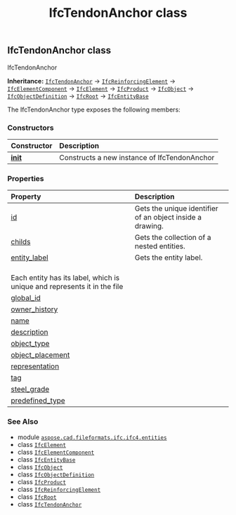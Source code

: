 ﻿---
title: IfcTendonAnchor class
second_title: Aspose.CAD for Python via .NET API References
description: 
type: docs
weight: 7060
url: /python-net/aspose.cad.fileformats.ifc.ifc4.entities/ifctendonanchor/
is_root: false
---

## IfcTendonAnchor class

IfcTendonAnchor



**Inheritance:** [`IfcTendonAnchor`](/cad/python-net/aspose.cad.fileformats.ifc.ifc4.entities/ifctendonanchor) → 
[`IfcReinforcingElement`](/cad/python-net/aspose.cad.fileformats.ifc.ifc4.entities/ifcreinforcingelement) → 
[`IfcElementComponent`](/cad/python-net/aspose.cad.fileformats.ifc.ifc4.entities/ifcelementcomponent) → 
[`IfcElement`](/cad/python-net/aspose.cad.fileformats.ifc.ifc4.entities/ifcelement) → 
[`IfcProduct`](/cad/python-net/aspose.cad.fileformats.ifc.ifc4.entities/ifcproduct) → 
[`IfcObject`](/cad/python-net/aspose.cad.fileformats.ifc.ifc4.entities/ifcobject) → 
[`IfcObjectDefinition`](/cad/python-net/aspose.cad.fileformats.ifc.ifc4.entities/ifcobjectdefinition) → 
[`IfcRoot`](/cad/python-net/aspose.cad.fileformats.ifc.ifc4.entities/ifcroot) → 
[`IfcEntityBase`](/cad/python-net/aspose.cad.fileformats.ifc/ifcentitybase)



The IfcTendonAnchor type exposes the following members:

### Constructors
| Constructor | Description |
| :- | :- |
| [__init__](/cad/python-net/aspose.cad.fileformats.ifc.ifc4.entities/ifctendonanchor/__init__/#) | Constructs a new instance of IfcTendonAnchor |


### Properties
| Property | Description |
| :- | :- |
| [id](/cad/python-net/aspose.cad.fileformats.ifc.ifc4.entities/ifctendonanchor/id) | Gets the unique identifier of an object inside a drawing. |
| [childs](/cad/python-net/aspose.cad.fileformats.ifc.ifc4.entities/ifctendonanchor/childs) | Gets the collection of a nested entities. |
| [entity_label](/cad/python-net/aspose.cad.fileformats.ifc.ifc4.entities/ifctendonanchor/entity_label) | Gets the entity label.<br/>Each entity has its label, which is unique and represents it in the file |
| [global_id](/cad/python-net/aspose.cad.fileformats.ifc.ifc4.entities/ifctendonanchor/global_id) |  |
| [owner_history](/cad/python-net/aspose.cad.fileformats.ifc.ifc4.entities/ifctendonanchor/owner_history) |  |
| [name](/cad/python-net/aspose.cad.fileformats.ifc.ifc4.entities/ifctendonanchor/name) |  |
| [description](/cad/python-net/aspose.cad.fileformats.ifc.ifc4.entities/ifctendonanchor/description) |  |
| [object_type](/cad/python-net/aspose.cad.fileformats.ifc.ifc4.entities/ifctendonanchor/object_type) |  |
| [object_placement](/cad/python-net/aspose.cad.fileformats.ifc.ifc4.entities/ifctendonanchor/object_placement) |  |
| [representation](/cad/python-net/aspose.cad.fileformats.ifc.ifc4.entities/ifctendonanchor/representation) |  |
| [tag](/cad/python-net/aspose.cad.fileformats.ifc.ifc4.entities/ifctendonanchor/tag) |  |
| [steel_grade](/cad/python-net/aspose.cad.fileformats.ifc.ifc4.entities/ifctendonanchor/steel_grade) |  |
| [predefined_type](/cad/python-net/aspose.cad.fileformats.ifc.ifc4.entities/ifctendonanchor/predefined_type) |  |



### See Also
* module [`aspose.cad.fileformats.ifc.ifc4.entities`](..)
* class [`IfcElement`](/cad/python-net/aspose.cad.fileformats.ifc.ifc4.entities/ifcelement)
* class [`IfcElementComponent`](/cad/python-net/aspose.cad.fileformats.ifc.ifc4.entities/ifcelementcomponent)
* class [`IfcEntityBase`](/cad/python-net/aspose.cad.fileformats.ifc/ifcentitybase)
* class [`IfcObject`](/cad/python-net/aspose.cad.fileformats.ifc.ifc4.entities/ifcobject)
* class [`IfcObjectDefinition`](/cad/python-net/aspose.cad.fileformats.ifc.ifc4.entities/ifcobjectdefinition)
* class [`IfcProduct`](/cad/python-net/aspose.cad.fileformats.ifc.ifc4.entities/ifcproduct)
* class [`IfcReinforcingElement`](/cad/python-net/aspose.cad.fileformats.ifc.ifc4.entities/ifcreinforcingelement)
* class [`IfcRoot`](/cad/python-net/aspose.cad.fileformats.ifc.ifc4.entities/ifcroot)
* class [`IfcTendonAnchor`](/cad/python-net/aspose.cad.fileformats.ifc.ifc4.entities/ifctendonanchor)
